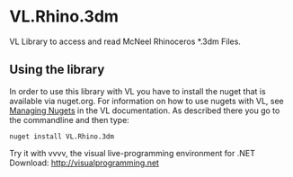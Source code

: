 # VL.Rhino.3dm
 VL Library to access and read McNeel Rhinoceros *.3dm Files.




## Using the library
In order to use this library with VL you have to install the nuget that is available via nuget.org. For information on how to use nugets with VL, see [Managing Nugets](https://thegraybook.vvvv.org/reference/hde/managing-nugets.html) in the VL documentation. As described there you go to the commandline and then type:

    nuget install VL.Rhino.3dm


Try it with vvvv, the visual live-programming environment for .NET  
Download: http://visualprogramming.net
